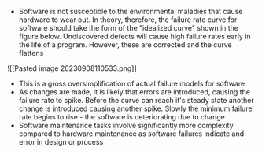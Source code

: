 - Software is not susceptible to the environmental maladies that cause hardware to wear out. In theory, therefore, the failure rate curve for software should take the form of the "idealized curve" shown in the figure below. Undiscovered defects will cause high failure rates early in the life of a program. However, these are corrected and the curve flattens 

![[Pasted image 20230908110533.png]]

- This is a gross oversimplification of actual failure models for software
- As changes are made, it is likely that errors are introduced, causing the failure rate to spike. Before the curve can reach it's steady state another change is introduced causing another spike. Slowly the minimum failure rate begins to rise - the software is deteriorating due to change
- Software maintenance tasks involve significantly more complexity compared to hardware maintenance as software failures indicate and error in design or process
